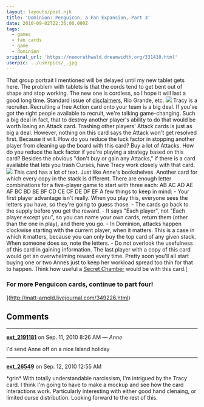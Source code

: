 ```yaml
---
layout: layouts/post.njk
title: 'Dominion: Penguicon, a Fan Expansion, Part 3'
date: 2010-09-02T22:36:00.000Z
tags:
  - games
  - fan cards
  - game
  - dominion
original_url: 'https://nemorathwald.dreamwidth.org/331410.html'
userpic: ../userpics/_.jpg
---
```

That group portrait I mentioned will be delayed until my new tablet gets here. The problem with tablets is that the cords tend to get bent out of shape and stop working. The new one is cordless, so I hope it will last a good long time. Standard issue of [disclaimers](http://matt-arnold.livejournal.com/346896.html), Rio Grande, etc. ![](http://lh4.ggpht.com/_ENXtTKU9j1A/TH7P9-C-b_I/AAAAAAAAIHM/3nMOCR4jGPk/s400/TracyCard.jpg) Tracy is a recruiter. Recruiting a free Action card onto your team is a big deal. If you've got the right people available to recruit, we're talking game-changing. Such a big deal in fact, that to destroy another player's ability to do that would be worth losing an Attack card. Trashing other players' Attack cards is just as big a deal. However, nothing on this card says the Attack won't get resolved first. Because it will. How do you reduce the luck factor in stopping another player from cleaning up the board with this card? Buy a lot of Attacks. How do you reduce the luck factor if you're playing a strategy based on this card? Besides the obvious "don't buy or gain any Attacks," if there is a card available that lets you trash Curses, have Tracy work closely with that card. ![](http://lh4.ggpht.com/_ENXtTKU9j1A/TIQBP0qkuJI/AAAAAAAAIII/qu15YLSAhA8/s400/AnneABCard.jpg) This card has a lot of text. Just like Anne's bookshelves. Another card for which every copy in the stack is different. There are enough letter combinations for a five-player game to start with three each: AB AC AD AE AF BC BD BE BF CD CE CF DE DF EF A few things to keep in mind: - Your first player advantage isn't really. When you play this, everyone sees the letters you have, so they're going to guess those. - The cards go back to the supply before you get the reward. - It says "Each player", not "Each player except you", so you can name your own cards, return them (other than the one in play), and there you go. - In Dominion, attacks happen clockwise starting with the current player, when it matters. This is a case in which it matters, because you can only buy the top card of any given stack. When someone does so, note the letters. - Do not overlook the usefulness of this card in gaining information. The last player with a copy of this card would get an overwhelming reward every time. Pretty soon you'll all start buying one or two Annes just to keep her workload spread too thin for that to happen. Think how useful a [Secret Chamber](http://dominiondeck.com/cards/secret-chamber) would be with this card.[

### For more Penguicon cards, continue to part four!

](http://matt-arnold.livejournal.com/349226.html)

## Comments

---

**[ext_2191181](https://www.dreamwidth.org/users/ext_2191181)** on Sep. 11, 2010 8:26 AM — *Anne*

I'd send Anne off on a nice Island holiday

---

**[ext_26549](https://www.dreamwidth.org/users/ext_26549)** on Sep. 12, 2010 12:55 AM

\*grin\* With totally understandable narcissism, I'm intrigued by the Tracy card. I think I'm going to have to make a mockup and see how the card interactions work. Particularly interesting with either good hand clenaing, or limited curse distribution. Looking forward to the rest of this.
